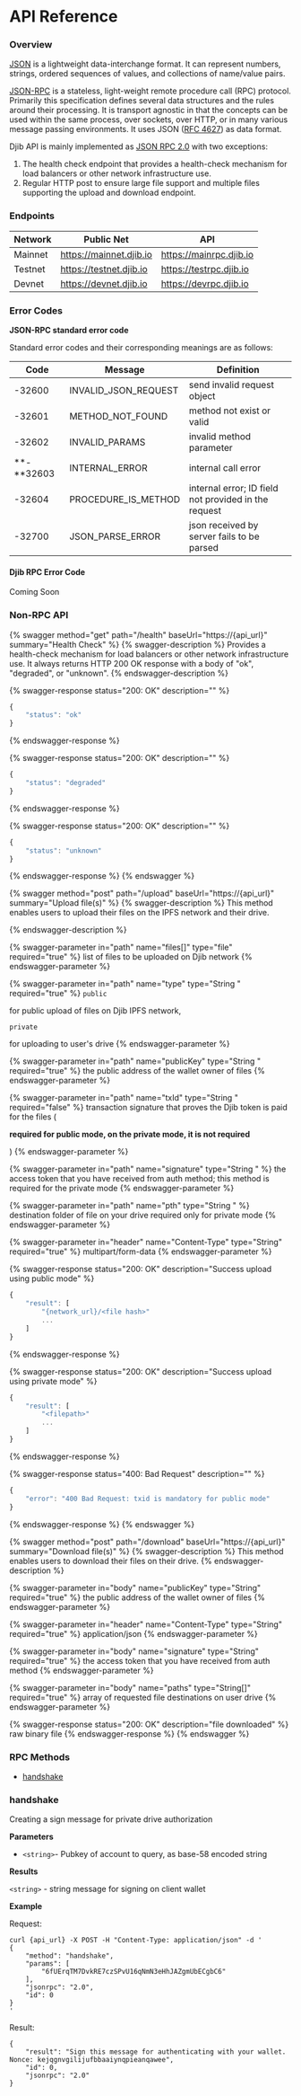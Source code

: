 # API Reference

### Overview

[JSON](http://json.org) is a lightweight data-interchange format. It can represent numbers, strings, ordered sequences of values, and collections of name/value pairs.

[JSON-RPC](http://www.jsonrpc.org/specification) is a stateless, light-weight remote procedure call (RPC) protocol. Primarily this specification defines several data structures and the rules around their processing. It is transport agnostic in that the concepts can be used within the same process, over sockets, over HTTP, or in many various message passing environments. It uses JSON ([RFC 4627](http://www.ietf.org/rfc/rfc4627.txt)) as data format.

Djib API is mainly implemented as [JSON RPC 2.0](https://www.jsonrpc.org/specification) with two exceptions:

1. The health check endpoint that provides a health-check mechanism for load balancers or other network infrastructure use.
2. Regular HTTP post to ensure large file support and multiple files supporting the upload and download endpoint.

### Endpoints

| Network | Public Net              | API                     |
| ------- | ----------------------- | ----------------------- |
| Mainnet | https://mainnet.djib.io | https://mainrpc.djib.io |
| Testnet | https://testnet.djib.io | https://testrpc.djib.io |
| Devnet  | https://devnet.djib.io  | https://devrpc.djib.io  |

### Error Codes

**JSON-RPC standard error code**

Standard error codes and their corresponding meanings are as follows:

| Code       | Message                | Definition                                           |
| ---------- | ---------------------- | ---------------------------------------------------- |
| -32600     | INVALID\_JSON\_REQUEST | send invalid request object                          |
| -32601     | METHOD\_NOT\_FOUND     | method not exist or valid                            |
| -32602     | INVALID\_PARAMS        | invalid method parameter                             |
| **-**32603 | INTERNAL\_ERROR        | internal call error                                  |
| -32604     | PROCEDURE\_IS\_METHOD  | internal error; ID field not provided in the request |
| -32700     | JSON\_PARSE\_ERROR     | json received by server fails to be parsed           |

#### Djib RPC Error Code

Coming Soon

### Non-RPC API

{% swagger method="get" path="/health" baseUrl="https://{api_url}" summary="Health Check" %}
{% swagger-description %}
Provides a health-check mechanism for load balancers or other network infrastructure use. It always returns HTTP 200 OK response with a body of "ok", "degraded", or "unknown". 
{% endswagger-description %}

{% swagger-response status="200: OK" description="" %}
```javascript
{
    "status": "ok"
}
```
{% endswagger-response %}

{% swagger-response status="200: OK" description="" %}
```javascript
{
    "status": "degraded"
}
```
{% endswagger-response %}

{% swagger-response status="200: OK" description="" %}
```javascript
{
    "status": "unknown"
}
```
{% endswagger-response %}
{% endswagger %}

{% swagger method="post" path="/upload" baseUrl="https://{api_url}" summary="Upload file(s)" %}
{% swagger-description %}
This method enables users to upload their files on the IPFS network and their drive.


{% endswagger-description %}

{% swagger-parameter in="path" name="files[]" type="file" required="true" %}
list of files to be uploaded on Djib network
{% endswagger-parameter %}

{% swagger-parameter in="path" name="type" type="String " required="true" %}
`public`

 for public upload of files on Djib IPFS network, 

`private`

 for uploading to user's drive
{% endswagger-parameter %}

{% swagger-parameter in="path" name="publicKey" type="String " required="true" %}
the public address of the wallet owner of files
{% endswagger-parameter %}

{% swagger-parameter in="path" name="txId" type="String " required="false" %}
transaction signature that proves the Djib token is paid for the files (

**required for public mode, on the private mode, it is not required**

)
{% endswagger-parameter %}

{% swagger-parameter in="path" name="signature" type="String " %}
the access token that you have received from auth method; this method is required for the private mode
{% endswagger-parameter %}

{% swagger-parameter in="path" name="pth" type="String " %}
destination folder of file on your drive required only for private mode
{% endswagger-parameter %}

{% swagger-parameter in="header" name="Content-Type" type="String" required="true" %}
multipart/form-data
{% endswagger-parameter %}

{% swagger-response status="200: OK" description="Success upload using public mode" %}
```javascript
{
    "result": [
        "{network_url}/<file hash>"
        ...
    ]
}
```
{% endswagger-response %}

{% swagger-response status="200: OK" description="Success upload using private mode" %}
```javascript
{
    "result": [
        "<filepath>"
        ...
    ]
}
```
{% endswagger-response %}

{% swagger-response status="400: Bad Request" description="" %}
```javascript
{
    "error": "400 Bad Request: txid is mandatory for public mode"
}
```
{% endswagger-response %}
{% endswagger %}

{% swagger method="post" path="/download" baseUrl="https://{api_url}" summary="Download file(s)" %}
{% swagger-description %}
This method enables users to download their files on their drive.
{% endswagger-description %}

{% swagger-parameter in="body" name="publicKey" type="String" required="true" %}
the public address of the wallet owner of files
{% endswagger-parameter %}

{% swagger-parameter in="header" name="Content-Type" type="String" required="true" %}
application/json
{% endswagger-parameter %}

{% swagger-parameter in="body" name="signature" type="String" required="true" %}
the access token that you have received from auth method
{% endswagger-parameter %}

{% swagger-parameter in="body" name="paths" type="String[]" required="true" %}
array of requested file destinations on user drive
{% endswagger-parameter %}

{% swagger-response status="200: OK" description="file downloaded" %}
raw binary file
{% endswagger-response %}
{% endswagger %}

### RPC Methods

* [handshake](api-reference.md#handshake)

### handshake

Creating a sign message for private drive authorization

**Parameters**

* `<string>`- Pubkey of account to query, as base-58 encoded string

**Results**

`<string>` - string message for signing on client wallet

**Example**

Request:

```
curl {api_url} -X POST -H "Content-Type: application/json" -d '
{
    "method": "handshake",
    "params": [
        "6fUErqTM7DvkRE7czSPvU16qNmN3eHhJAZgmUbECgbC6"
    ],
    "jsonrpc": "2.0",
    "id": 0
}
'
```

Result:

```
{
    "result": "Sign this message for authenticating with your wallet. Nonce: kejqgnvgilijufbbaaiynqpieanqawee",
    "id": 0,
    "jsonrpc": "2.0"
}
```
